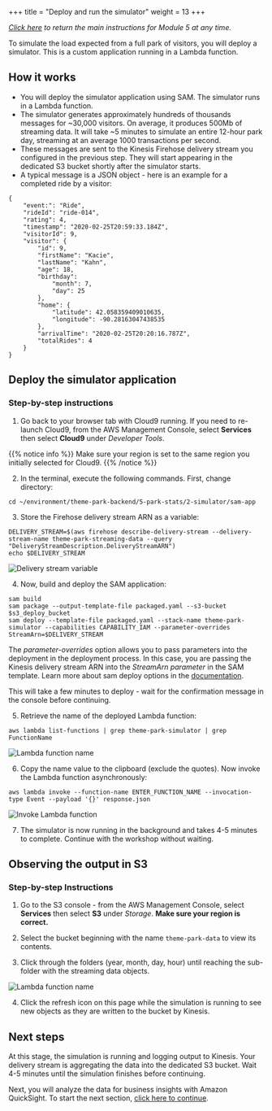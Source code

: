 +++
title = "Deploy and run the simulator"
weight = 13
+++

*[Click here](./0-overview.html) to return the main instructions for Module 5 at any time.*

To simulate the load expected from a full park of visitors, you will deploy a simulator. This is a custom application running in a Lambda function.

## How it works

* You will deploy the simulator application using SAM. The simulator runs in a Lambda function.
* The simulator generates approximately hundreds of thousands messages for ~30,000 visitors. On average, it produces 500Mb of streaming data. It will take ~5 minutes to simulate an entire 12-hour park day, streaming at an average 1000 transactions per second.
* These messages are sent to the Kinesis Firehose delivery stream you configured in the previous step. They will start appearing in the dedicated S3 bucket shortly after the simulator starts.
* A typical message is a JSON object - here is an example for a completed ride by a visitor:

```
{
    "event:": "Ride",
    "rideId": "ride-014",
    "rating": 4,
    "timestamp": "2020-02-25T20:59:33.184Z",
    "visitorId": 9,
    "visitor": {
        "id": 9,
        "firstName": "Kacie",
        "lastName": "Kahn",
        "age": 18,
        "birthday":
            "month": 7,
            "day": 25
        },
        "home": {
            "latitude": 42.058359409010635,
            "longitude": -90.28163047438535
        },
        "arrivalTime": "2020-02-25T20:20:16.787Z",
        "totalRides": 4
    }
}
```
## Deploy the simulator application

### Step-by-step instructions ###

1. Go back to your browser tab with Cloud9 running. If you need to re-launch Cloud9, from the AWS Management Console, select **Services** then select **Cloud9** under *Developer Tools*.

{{% notice info %}}
Make sure your region is set to the same region you initially selected for Cloud9.
{{% /notice %}}

2. In the terminal, execute the following commands. First, change directory:

```
cd ~/environment/theme-park-backend/5-park-stats/2-simulator/sam-app
```
3. Store the Firehose delivery stream ARN as a variable:
```
DELIVERY_STREAM=$(aws firehose describe-delivery-stream --delivery-stream-name theme-park-streaming-data --query "DeliveryStreamDescription.DeliveryStreamARN")
echo $DELIVERY_STREAM
```
![Delivery stream variable](/images/5-2-delivery-stream-var.png)

4. Now, build and deploy the SAM application:
```
sam build
sam package --output-template-file packaged.yaml --s3-bucket $s3_deploy_bucket
sam deploy --template-file packaged.yaml --stack-name theme-park-simulator --capabilities CAPABILITY_IAM --parameter-overrides StreamArn=$DELIVERY_STREAM
```

The *parameter-overrides* option allows you to pass parameters into the deployment in the deployment process. In this case, you are passing the Kinesis delivery stream ARN into the *StreamArn parameter* in the SAM template. Learn more about sam deploy options in the [documentation](https://docs.aws.amazon.com/serverless-application-model/latest/developerguide/sam-cli-command-reference-sam-deploy.html).

This will take a few minutes to deploy - wait for the confirmation message in the console before continuing.

5. Retrieve the name of the deployed Lambda function:

```
aws lambda list-functions | grep theme-park-simulator | grep FunctionName
```
![Lambda function name](/images/module5-2-simulator-getname.png)

6. Copy the name value to the clipboard (exclude the quotes). Now invoke the Lambda function asynchronously:
```
aws lambda invoke --function-name ENTER_FUNCTION_NAME --invocation-type Event --payload '{}' response.json
```
![Invoke Lambda function](/images/module5-2-simulator-invoke-lambda.png)

7. The simulator is now running in the background and takes 4-5 minutes to complete. Continue with the workshop without waiting.

## Observing the output in S3

### Step-by-step Instructions ###

1. Go to the S3 console - from the AWS Management Console, select **Services** then select **S3** under *Storage*. **Make sure your region is correct.**

2. Select the bucket beginning with the name `theme-park-data` to view its contents.

3. Click through the folders (year, month, day, hour) until reaching the sub-folder with the streaming data objects.

![Lambda function name](/images/module5-2-simulator-s3b.png)

4. Click the refresh icon on this page while the simulation is running to see new objects as they are written to the bucket by Kinesis.

## Next steps

At this stage, the simulation is running and logging output to Kinesis. Your delivery stream is aggregating the data into the dedicated S3 bucket. Wait 4-5 minutes until the simulation finishes before continuing.

Next, you will analyze the data for business insights with Amazon QuickSight. To start the next section, [click here to continue](./3-quicksight.html).
